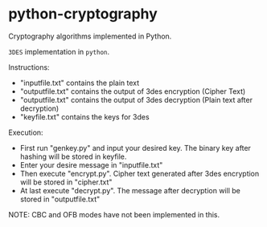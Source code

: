 # python-cryptography
Cryptography algorithms implemented in Python.

`3DES` implementation in `python`.

Instructions:

- "inputfile.txt" contains the plain text
- "outputfile.txt" contains the output of 3des encryption (Cipher Text)
- "outputfile.txt" contains the output of 3des decryption (Plain text after decryption)
- "keyfile.txt" contains the keys for 3des 

Execution:

- First run "genkey.py" and input your desired key. The binary key after hashing will be stored in keyfile.
- Enter your desire message in "inputfile.txt"
- Then execute "encrypt.py". Cipher text generated after 3des encryption will be stored in "cipher.txt"
- At last execute "decrypt.py". The message after decryption will be stored in "outputfile.txt"

NOTE: CBC and OFB modes have not been implemented in this.
